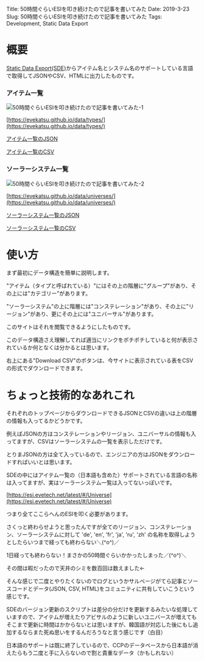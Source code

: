 Title: 50時間ぐらいESIを叩き続けたので記事を書いてみた
Date: 2019-3-23
Slug: 50時間ぐらいESIを叩き続けたので記事を書いてみた
Tags: Development, Static Data Export

# 概要
[Static Data Export(SDE)](https://developers.eveonline.com/resource/resources)からアイテム名とシステム名のサポートしている言語で取得してJSONやCSV、HTMLに出力したものです。

### アイテム一覧
![50時間ぐらいESIを叩き続けたので記事を書いてみた-1]({static}/images/50時間ぐらいESIを叩き続けたので記事を書いてみた/50時間ぐらいESIを叩き続けたので記事を書いてみた-1.jpg)

[https://evekatsu.github.io/data/types/](https://evekatsu.github.io/data/types/)

[アイテム一覧のJSON](https://evekatsu.github.io/data/types.json)

[アイテム一覧のCSV](https://evekatsu.github.io/data/types.csv)

### ソーラーシステム一覧
![50時間ぐらいESIを叩き続けたので記事を書いてみた-2]({static}/images/50時間ぐらいESIを叩き続けたので記事を書いてみた/50時間ぐらいESIを叩き続けたので記事を書いてみた-2.jpg)

[https://evekatsu.github.io/data/universes/](https://evekatsu.github.io/data/universes/)

[ソーラーシステム一覧のJSON](https://evekatsu.github.io/data/universes.json)

[ソーラーシステム一覧のCSV](https://evekatsu.github.io/data/universes.csv)

# 使い方

まず最初にデータ構造を簡単に説明します。

"アイテム（タイプと呼ばれている）"にはその上の階層に"グループ"があり、その上には"カテゴリー"があります。

"ソーラーシステム"の上に階層には"コンステレーション"があり、その上に"リージョン"があり、更にその上には"ユニバーサル"があります。

このサイトはそれを閲覧できるようにしたものです。

このデータ構造さえ理解してれば適当にリンクをポチポチしていると何が表示されているか何となくは分かるとは思います。

右上にある"Download CSV"のボタンは、今サイトに表示されている表をCSVの形式でダウンロードできます。

# ちょっと技術的なあれこれ
それぞれのトップページからダウンロードできるJSONとCSVの違いは上の階層の情報も入ってるかどうかです。

例えばJSONの方はコンステレーションやリージョン、ユニバーサルの情報も入ってますが、CSVはソーラーシステムの一覧を表示しただけです。

とりまJSONの方は全て入っているので、エンジニアの方はJSONをダウンロードすればいいとは思います。

SDEの中にはアイテム一覧の（日本語も含めた）サポートされている言語の名称は入ってますが、実はソーラーシステム一覧は入ってないっぽいです。

[https://esi.evetech.net/latest/#/Universe](https://esi.evetech.net/latest/#/Universe)

つまり全てここらへんのESIを叩く必要があります。

さくっと終わらせようと思ったんですが全てのリージョン、コンステレーション、ソーラーシステムに対して 'de', 'en', 'fr', 'ja', 'ru', 'zh' の名称を取得しようとしたらいつまで経っても終わらない＼(^o^)／

1日経っても終わらない！まさかの50時間ぐらいかかったしまった／(^o^)＼

その間は暇だったので天井のシミを数百回は数えました←

そんな感じで二度とやりたくないのでログというかサルベージがてら記事とソースコードとデータ(JSON, CSV, HTML)をコミュニティに共有していこうという感じです。

SDEのバージョン更新のスクリプトは差分の分だけを更新するみたいな処理していますので、アイテムが増えたりアビサルのように新しいユニバースが増えてもそこまで更新に時間はかからないとは思いますが、韓国語が対応した後にもし追加するならまた死ぬ思いをするんだろうなと言う感じです（白目）

日本語のサポートは既に終了しているので、CCPのデータベースから日本語が消えたらもう二度と手に入らないので割と貴重なデータ（かもしれない）
